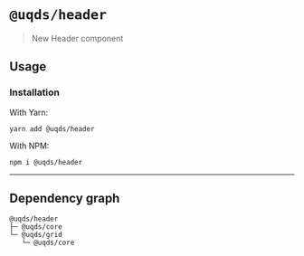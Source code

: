 # `@uqds/header`

> New Header component

## Usage

### Installation

With Yarn:
```shell
yarn add @uqds/header
```

With NPM:
```shell
npm i @uqds/header
```

---

## Dependency graph

```shell
@uqds/header
├─ @uqds/core
└─ @uqds/grid
   └─ @uqds/core
```
